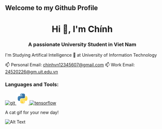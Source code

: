 ## Welcome to my Github Profile

<h1 align="center">Hi 👋, I'm Chính</h1>
<h3 align="center">A passionate University Student in Viet Nam</h3>
I'm Studying Artifical Intelligence 🤖 at University of Information Technology

📫 Personal Email: chinhvn12345607@gmail.com
📫 Work Email: 24520226@gm.uit.edu.vn



<h3 align="left">Languages and Tools:</h3>
<p align="left"> <a href="https://git-scm.com/" target="_blank" rel="noreferrer"> <img src="https://www.vectorlogo.zone/logos/git-scm/git-scm-icon.svg" alt="git" width="40" height="40"/> </a> <a href="https://www.python.org" target="_blank" rel="noreferrer"> <img src="https://raw.githubusercontent.com/devicons/devicon/master/icons/python/python-original.svg" alt="python" width="40" height="40"/> </a> <a href="https://www.tensorflow.org" target="_blank" rel="noreferrer"> <img src="https://www.vectorlogo.zone/logos/tensorflow/tensorflow-icon.svg" alt="tensorflow" width="40" height="40"/> </a> </p>

A cat gif for your new day!

![Alt Text](https://media.giphy.com/media/vFKqnCdLPNOKc/giphy.gif)



